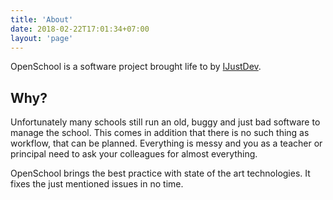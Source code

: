 ```yaml
---
title: 'About'
date: 2018-02-22T17:01:34+07:00
layout: 'page'
---
```


OpenSchool is a software project brought life to by [IJustDev][ijustdev].

## Why?
Unfortunately many schools still run an old, buggy and just bad software to manage the school. This comes in addition that there is no such thing as workflow, that can be planned. Everything is messy and you as a teacher or principal need to ask your colleagues for almost everything.

OpenSchool brings the best practice with state of the art technologies. It fixes the just mentioned issues in no time.

[ijustdev]: {{site.baseurl}}/team
